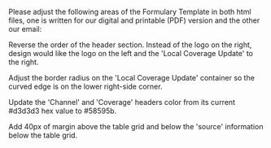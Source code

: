 Please adjust the following areas of the Formulary Template in both html files, one is written for our digital and printable (PDF) version and the other our email:

Reverse the order of the header section. Instead of the logo on the right, design would like the logo on the left and the 'Local Coverage Update' to the right.

Adjust the border radius on the 'Local Coverage Update' container so the curved edge is on the lower right-side corner.

Update the 'Channel' and 'Coverage' headers color from its current #d3d3d3 hex value to #58595b.

Add 40px of margin above the table grid and below the 'source' information below the table grid.
